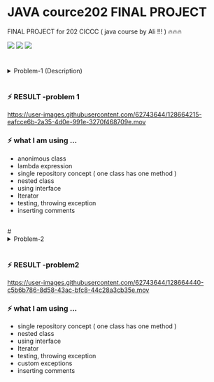 
# JAVA cource202 FINAL PROJECT

FINAL PROJECT for 202 CICCC ( java course by Ali !!! ) 🔥🔥🔥

<img src="https://img.shields.io/badge/project-CICCC-brightgreen"> <img src="https://img.shields.io/github/stars/kuri-sun/java-202-final-project?style=social"> <img src="https://img.shields.io/github/watchers/kuri-sun/java-202-final-project?style=social">


#
<details>
<summary>
Problem-1 (Description)
</summary>

< desicription >

MyCompanyis in the business of building castles. Now, we also believe in quality aesthetics, so we only want to build castles in two types of places:

 a. Peaks
 b. Valleys 

Let’s say you have an array of integers that describes a stretch of land, where each integer represents the current height of the land. Can you write a function that reads that array and returns the number of castles that MyCompanyshould build on that stretch of land?

</details><br/>

### ⚡️ RESULT -problem 1
https://user-images.githubusercontent.com/62743644/128664215-eafcce6b-2a35-4d0e-991e-3270f468709e.mov

### ⚡️ what I am using ...
 - anonimous class
 - lambda expression
 - single repository concept ( one class has one method )
 - nested class
 - using interface 
 - Iterator
 - testing, throwing exception
 - inserting comments 
<br/>
#

<details>
<summary>
Problem-2
</summary>

MyCompanydoes love transforming people, lives, teams, companies. And there’s no better representation of transformation than Hasbro’s Transformers, the classic television series featuring heroic Autobotsraging their battle to destroy the evil forces of the Deceptions. 

Please watch this video: 
https://www.youtube.com/watch?v=nLS2N9mHWaw 

Implement a Java project to do the following:

The Transformers are at war and youare in charge of settling the score! You’re to evaluate who wins a fight between the Autobotsand the Decepticons. Here are the rules. 

  •Each Transformer has the following criteria on their tech spec (see http://www.ntfa.net/ntfa/techspecs/index.php?cat=Gen1&group=DeceptPZ&char=Predaking for an example): 

  oStrength
  oIntelligence
  oSpeed
  oEndurance
  oRank
  oCourage
  oFirepower
  oSkill

All of these criteria are ranked from 1 to 10.

  •The “overall rating” of a Transformer is the following formula: 

    o(Strength + Intelligence + Speed + Endurance + Firepower)

  •Each Transformer must either be an Autobot or a Deception. 
  
Your program should take input that describes a group of Transformers and based on that group displays: (See an example next page)

  a.The number of battles 
  b.The winning team 
  c.The surviving members of the losing teamThe basic rules of the battle are: 
  
    •The teams should be sorted by rank and faced off one on one against each other in order to determine a victor, the loser is eliminated 

    •A battle between opponents uses the following rules: 
      
      oIf any fighter is down 4 or more points of courage and 3 or more points of strength compared to their opponent, the opponent automatically wins the face-off regardless of overall rating (opponent has ran away)
      
      oOtherwise, if one of the fighters is 3 or more points of skill above theiropponent, they win the fight regardless of overall rating 
      
      oThe winner is the Transformer with the highest overall rating 
      
      oIn the event of a tie, both Transformers are considered destroyed
      
      oAny Transformers who don’t have a fight are skipped (i.e. if it’s ateam of 2 vs. a team of 1, there’s only going to be one battle).
      
      oThe team who eliminated the largest number of the opposing team is the winner.

Special rules: 
  •Any Transformer named Optimus Prime or Predakingwins his fight automatically regardless of any other criteria 
  
  •In the event either of the above face each other (or a duplicate of each other), the game immediately ends with all competitors destroyed
</details><br/>

### ⚡️ RESULT -problem2

https://user-images.githubusercontent.com/62743644/128664440-c5b6b786-8d58-43ac-bfc8-44c28a3cb35e.mov


### ⚡️ what I am using ...
 - single repository concept ( one class has one method )
 - nested class
 - using interface 
 - Iterator
 - testing, throwing exception
 - custom exceptions
 - inserting comments 

